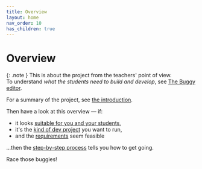 ```yaml
---
title: Overview
layout: home
nav_order: 10
has_children: true
---
```



# Overview

{: .note }
This is about the project from the teachers' point of view.  
To understand _what the students need to build and develop_, see [The Buggy
editor](../buggy-editor).

For a summary of the project, see [the introduction](/docs).

Then have a look at this overview — if:

* it looks [suitable for you and your students](who-is-it-for),
* it's the [kind of dev project](python-project) you want to run,
* and the [requirements](requirements) seem feasible

...then the [step-by-step process](step-by-step) tells you how to get going.

Race those buggies!


